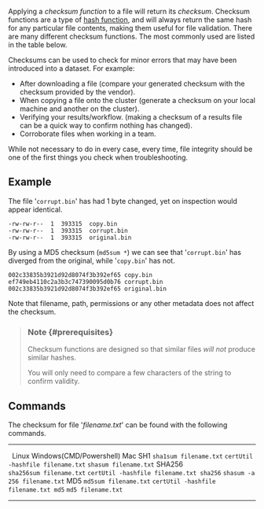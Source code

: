 Applying a *checksum function* to a file will return its *checksum*.
Checksum functions are a type of [hash
function](https://en.wikipedia.org/wiki/Hash_function), and will always
return the same hash for any particular file contents, making them
useful for file validation. There are many different checksum functions.
The most commonly used are listed in the table below.

Checksums can be used to check for minor errors that may have been
introduced into a dataset. For example:

-   After downloading a file (compare your generated checksum with the
    checksum provided by the vendor).
-   When copying a file onto the cluster (generate a checksum on your
    local machine and another on the cluster).
-   Verifying your results/workflow. (making a checksum of a results
    file can be a quick way to confirm nothing has changed).
-   Corroborate files when working in a team.

While not necessary to do in every case, every time, file integrity
should be one of the first things you check when troubleshooting.

## Example

The file \'`corrupt.bin`\' has had 1 byte changed, yet on inspection
would appear identical. 

    -rw-rw-r--  1  393315  copy.bin
    -rw-rw-r--  1  393315  corrupt.bin
    -rw-rw-r--  1  393315  original.bin

By using a MD5 checksum (`md5sum *`) we can see that \'`corrupt.bin`\'
has diverged from the original, while \'`copy.bin`\' has not.

    002c33835b3921d92d8074f3b392ef65 copy.bin
    ef749eb4110c2a3b3c747390095d0b76 corrupt.bin
    002c33835b3921d92d8074f3b392ef65 original.bin

Note that filename, path, permissions or any other metadata does not
affect the checksum.

> ### Note {#prerequisites}
>
> Checksum functions are designed so that similar files *will not*
> produce similar hashes.
>
> You will only need to compare a few characters of the string to
> confirm validity.

## Commands

The checksum for file \'*filename.txt*\' can be found with the following
commands.

  -------- -------------------------- ------------------------------------------ ------------------------------
           Linux                      Windows(CMD/Powershell)                    Mac
  SH1      `sha1sum filename.txt`     `certUtil -hashfile filename.txt`          `shasum filename.txt`
  SHA256   `sha256sum filename.txt`   `certUtil -hashfile filename.txt sha256`   `shasum -a 256 filename.txt`
  MD5      `md5sum filename.txt`      `certUtil -hashfile filename.txt md5`      `md5 filename.txt`
  -------- -------------------------- ------------------------------------------ ------------------------------

 

 
